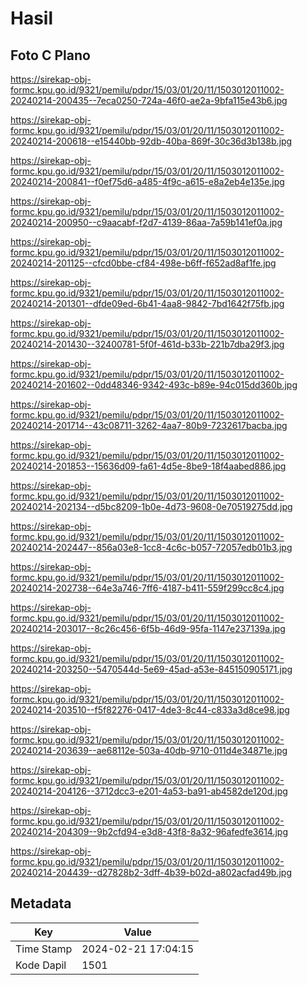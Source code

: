 # Hasil

## Foto C Plano

https://sirekap-obj-formc.kpu.go.id/9321/pemilu/pdpr/15/03/01/20/11/1503012011002-20240214-200435--7eca0250-724a-46f0-ae2a-9bfa115e43b6.jpg

https://sirekap-obj-formc.kpu.go.id/9321/pemilu/pdpr/15/03/01/20/11/1503012011002-20240214-200618--e15440bb-92db-40ba-869f-30c36d3b138b.jpg

https://sirekap-obj-formc.kpu.go.id/9321/pemilu/pdpr/15/03/01/20/11/1503012011002-20240214-200841--f0ef75d6-a485-4f9c-a615-e8a2eb4e135e.jpg

https://sirekap-obj-formc.kpu.go.id/9321/pemilu/pdpr/15/03/01/20/11/1503012011002-20240214-200950--c9aacabf-f2d7-4139-86aa-7a59b141ef0a.jpg

https://sirekap-obj-formc.kpu.go.id/9321/pemilu/pdpr/15/03/01/20/11/1503012011002-20240214-201125--cfcd0bbe-cf84-498e-b6ff-f652ad8af1fe.jpg

https://sirekap-obj-formc.kpu.go.id/9321/pemilu/pdpr/15/03/01/20/11/1503012011002-20240214-201301--dfde09ed-6b41-4aa8-9842-7bd1642f75fb.jpg

https://sirekap-obj-formc.kpu.go.id/9321/pemilu/pdpr/15/03/01/20/11/1503012011002-20240214-201430--32400781-5f0f-461d-b33b-221b7dba29f3.jpg

https://sirekap-obj-formc.kpu.go.id/9321/pemilu/pdpr/15/03/01/20/11/1503012011002-20240214-201602--0dd48346-9342-493c-b89e-94c015dd360b.jpg

https://sirekap-obj-formc.kpu.go.id/9321/pemilu/pdpr/15/03/01/20/11/1503012011002-20240214-201714--43c08711-3262-4aa7-80b9-7232617bacba.jpg

https://sirekap-obj-formc.kpu.go.id/9321/pemilu/pdpr/15/03/01/20/11/1503012011002-20240214-201853--15636d09-fa61-4d5e-8be9-18f4aabed886.jpg

https://sirekap-obj-formc.kpu.go.id/9321/pemilu/pdpr/15/03/01/20/11/1503012011002-20240214-202134--d5bc8209-1b0e-4d73-9608-0e70519275dd.jpg

https://sirekap-obj-formc.kpu.go.id/9321/pemilu/pdpr/15/03/01/20/11/1503012011002-20240214-202447--856a03e8-1cc8-4c6c-b057-72057edb01b3.jpg

https://sirekap-obj-formc.kpu.go.id/9321/pemilu/pdpr/15/03/01/20/11/1503012011002-20240214-202738--64e3a746-7ff6-4187-b411-559f299cc8c4.jpg

https://sirekap-obj-formc.kpu.go.id/9321/pemilu/pdpr/15/03/01/20/11/1503012011002-20240214-203017--8c26c456-6f5b-46d9-95fa-1147e237139a.jpg

https://sirekap-obj-formc.kpu.go.id/9321/pemilu/pdpr/15/03/01/20/11/1503012011002-20240214-203250--5470544d-5e69-45ad-a53e-845150905171.jpg

https://sirekap-obj-formc.kpu.go.id/9321/pemilu/pdpr/15/03/01/20/11/1503012011002-20240214-203510--f5f82276-0417-4de3-8c44-c833a3d8ce98.jpg

https://sirekap-obj-formc.kpu.go.id/9321/pemilu/pdpr/15/03/01/20/11/1503012011002-20240214-203639--ae68112e-503a-40db-9710-011d4e34871e.jpg

https://sirekap-obj-formc.kpu.go.id/9321/pemilu/pdpr/15/03/01/20/11/1503012011002-20240214-204126--3712dcc3-e201-4a53-ba91-ab4582de120d.jpg

https://sirekap-obj-formc.kpu.go.id/9321/pemilu/pdpr/15/03/01/20/11/1503012011002-20240214-204309--9b2cfd94-e3d8-43f8-8a32-96afedfe3614.jpg

https://sirekap-obj-formc.kpu.go.id/9321/pemilu/pdpr/15/03/01/20/11/1503012011002-20240214-204439--d27828b2-3dff-4b39-b02d-a802acfad49b.jpg


## Metadata

| Key        | Value               |
| ---------- | ------------------- |
| Time Stamp | 2024-02-21 17:04:15 |
| Kode Dapil | 1501                |



